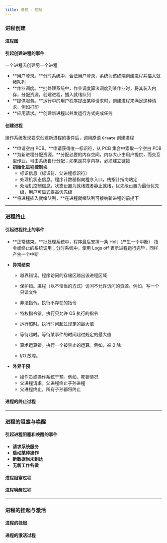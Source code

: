 ```yaml
---
title: 进程 - 控制
---
```


### 进程创建

#### 进程图



#### 引起创建进程的事件

一个进程去创建另一个进程

- **用户登录。**分时系统中，合法用户登录，系统为该终端创建进程并插入就绪队列
- **作业调度。**批处理系统中，作业调度算法调度到某作业时，将其装入内存，分配资源，创建进程，插入就绪队列
- **提供服务。**运行中的用户程序提出某种请求时，创建进程来满足这种请求，例如打印
- **应用请求。**创建新进程以并发运行方式完成任务

#### 创建进程

操作系统发现要求创建新进程的事件后，调用原语 **`Create`** 创建进程

- **申请空白 PCB。**申请获得唯一标识符，从 PCB 集合中索取一个空白 PCB
- **为新进程分配资源。**分配必要的内存空间，内存大小由用户提供，而交互型作业，可由系统自行分配；如果是共享内存，必须建立链接
- **初始化进程控制块**
  - 标识信息（标识符、父进程标识符）
  - 处理机状态信息。程序计数器指向程序入口，栈指针指向站定
  - 处理机控制信息。状态设置为就绪或者静止就绪，优先级设置为最低优先级，用户可显式提高优先级
- **将进程插入就绪队列，**在进程就绪队列可接纳新进程的前提下

---

### 进程终止

#### 引起进程终止的事件

- **正常结束。**批处理系统中，程序最后安排一条 Holt（产生一个中断） 指令或终止的系统调用；分时系统中，使用 Logs off 表示进程运行完毕，同样产生一个中断

- **异常结束**

  - 越界错误。程序访问的存储区越出该进程区域

  - 保护错。进程（以不恰当的方式）访问不允许访问的资源。例如，写一个只读文件
  - 非法指令。执行不存在的指令
  - 特权指令错。执行只允许 OS 执行的指令
  - 运行超时。执行时间超过规定的最大值
  - 等待超时。等待某事件的时间超过规定的最大值
  - 算术运算错。执行一个被禁止的运算。例如，被 0 除
  - I/O 故障。

- **外界干预**

  - 操作员或操作系统干预。例如，死锁情况
  - 父进程请求。父进程终止子孙进程
  - 父进程终止，所有子孙都将终止

#### 进程的终止过程

---

### 进程的阻塞与唤醒

#### 引起进程阻塞和唤醒的事件

- **请求系统服务**
- **启动某种操作**
- **新数据尚未到达**
- **无新工作各做**

#### 进程阻塞过程

#### 进程唤醒过程

---

### 进程的挂起与激活

#### 进程的挂起

#### 进程的激活过程
